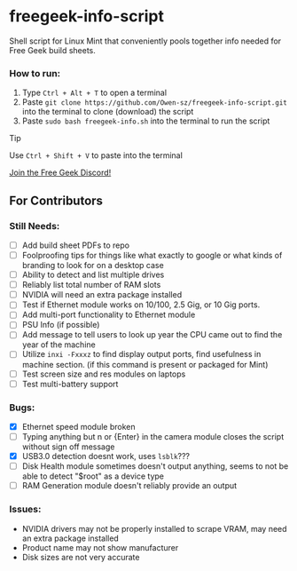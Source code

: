 # freegeek-info-script
Shell script for Linux Mint that conveniently pools together info needed for Free Geek build sheets.

### How to run:
1. Type `Ctrl + Alt + T` to open a terminal
2. Paste `git clone https://github.com/Owen-sz/freegeek-info-script.git` into the terminal to clone (download) the script
3. Paste `sudo bash freegeek-info.sh` into the terminal to run the script
> [!TIP]
>  Use `Ctrl + Shift + V` to paste into the terminal

[Join the Free Geek Discord!](https://discord.gg/umxcyCDmr8)
## For Contributors

### Still Needs:
- [ ] Add build sheet PDFs to repo
- [ ] Foolproofing tips for things like what exactly to google or what kinds of branding to look for on a desktop case
- [ ] Ability to detect and list multiple drives
- [ ] Reliably list total number of RAM slots
- [ ] NVIDIA will need an extra package installed
- [ ] Test if Ethernet module works on 10/100, 2.5 Gig, or 10 Gig ports.
- [ ] Add multi-port functionality to Ethernet module
- [ ] PSU Info (if possible)
- [ ] Add message to tell users to look up year the CPU came out to find the year of the machine
- [ ] Utilize `inxi -Fxxxz` to find display output ports, find usefulness in machine section. (if this command is present or packaged for Mint)
- [ ] Test screen size and res modules on laptops
- [ ] Test multi-battery support

### Bugs:
- [x] Ethernet speed module broken
- [ ] Typing anything but n or {Enter} in the camera module closes the script without sign off message
- [x] USB3.0 detection doesnt work, uses `lsblk`???
- [ ] Disk Health module sometimes doesn't output anything, seems to not be able to detect "$root" as a device type
- [ ] RAM Generation module doesn't reliably provide an output

### Issues:
- NVIDIA drivers may not be properly installed to scrape VRAM, may need an extra package installed
- Product name may not show manufacturer
- Disk sizes are not very accurate
